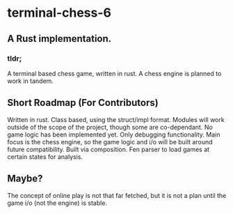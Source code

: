 # terminal-chess-6
## A Rust implementation.

### tldr;

  A terminal based chess game, written in rust. A chess engine is planned to work in tandem.

## Short Roadmap (For Contributors)

  Written in rust. Class based, using the struct/impl format. Modules will work outside of the scope of the project, though some are co-dependant.
  No game logic has been implemented yet. Only debugging functionality.
  Main focus is the chess engine, so the game logic and i/o will be built around future compatibility.
  Built via composition.
  Fen parser to load games at certain states for analysis.

## Maybe?

  The concept of online play is not that far fetched, but it is not a plan until the game i/o (not the engine) is stable.
  
